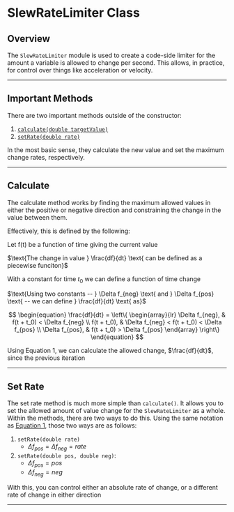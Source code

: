 # SlewRateLimiter Class 

## Overview

The `SlewRateLimiter` module is used to create a code-side limiter for the amount a variable is allowed to change per second. This allows, in practice, for control over things like acceleration or velocity.

---

## Important Methods

There are two important methods outside of the constructor:
  1. [`calculate(double targetValue)`](#calculate)
  2. [`setRate(double rate)`](#set-rate)

In the most basic sense, they calculate the new value and set the maximum change rates, respectively.

---

## Calculate

The calculate method works by finding the maximum allowed values in either the positive or negative direction and constraining the change in the value between them.

Effectively, this is defined by the following:

$\text{Let f(t) be a function of time giving the current value}$

$\text{The change in value } \frac{df}{dt} \text{ can be defined as a piecewise funciton}$

$\text{With a constant for time } t_0 \text{ we can define a function of time change}$

$\text{Using two constants -- } \Delta f_{neg} \text{ and } \Delta f_{pos} \text{ -- we can define } \frac{df}{dt} \text{ as}$

$$
\begin{equation}
  \frac{df}{dt} = 
    \left\{
      \begin{array}{lr}
        \Delta f_{neg}, & f(t + t_0) < \Delta f_{neg} \\
        f(t + t_0), & \Delta f_{neg} < f(t + t_0) < \Delta f_{pos} \\
        \Delta f_{pos}, & f(t + t_0) > \Delta f_{pos}
      \end{array}
    \right\}
 \end{equation}
$$

Using $\text{Equation 1}$, we can calculate the allowed change, $\frac{df}{dt}$, since the previous iteration 

---

## Set Rate

The set rate method is much more simple than `calculate()`. It allows you to set the allowed amount of value change for the `SlewRateLimiter` as a whole. Within the methods, there are two ways to do this. Using the same notation as [$\text{Equation 1}$](#calculate), those two ways are as follows:
  1. `setRate(double rate)`
      - $\Delta f_{pos} = \Delta f_{neg} = rate$
  2. `setRate(double pos, double neg)`: 
      - $\Delta f_{pos} = pos$
      - $\Delta f_{neg} = neg$

With this, you can control either an absolute rate of change, or a different rate of change in either direction 

---
